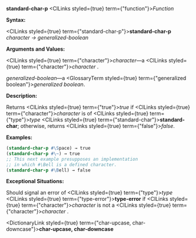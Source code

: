 **standard-char-p** <ClLinks styled={true} term={"function"}><i>Function</i></ClLinks> 



**Syntax:** 



<ClLinks styled={true} term={"standard-char-p"}><b>standard-char-p</b></ClLinks> *character → generalized-boolean* 



**Arguments and Values:** 



<ClLinks styled={true} term={"character"}><i>character</i></ClLinks>—a <ClLinks styled={true} term={"character"}><i>character</i></ClLinks> . 



*generalized-boolean*—a <GlossaryTerm styled={true} term={"generalized boolean"}><i>generalized boolean</i></GlossaryTerm>. 



**Description:** 



Returns <ClLinks styled={true} term={"true"}><i>true</i></ClLinks> if <ClLinks styled={true} term={"character"}><i>character</i></ClLinks> is of <ClLinks styled={true} term={"type"}><i>type</i></ClLinks> <ClLinks styled={true} term={"standard-char"}><b>standard-char</b></ClLinks>; otherwise, returns <ClLinks styled={true} term={"false"}><i>false</i></ClLinks>. 



**Examples:**
```lisp
(standard-char-p #\Space) → true 
(standard-char-p #\~) → true 
;; This next example presupposes an implementation 
;; in which #\Bell is a defined character. 
(standard-char-p #\Bell) → false 
```
**Exceptional Situations:** 



Should signal an error of <ClLinks styled={true} term={"type"}><i>type</i></ClLinks> <ClLinks styled={true} term={"type-error"}><b>type-error</b></ClLinks> if <ClLinks styled={true} term={"character"}><i>character</i></ClLinks> is not a <ClLinks styled={true} term={"character"}><i>character</i></ClLinks> . 







 



 



<DictionaryLink styled={true} term={"char-upcase, char-downcase"}><b>char-upcase, char-downcase</b></DictionaryLink> 



